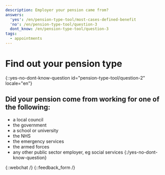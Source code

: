 ```yaml
---
description: Employer your pension came from?
answers:
  'yes': /en/pension-type-tool/most-cases-defined-benefit
  'no': /en/pension-type-tool/question-3
  dont_know: /en/pension-type-tool/question-3
tags:
  - appointments
---
```


# Find out your pension type

{::yes-no-dont-know-question id="pension-type-tool/question-2" locale="en"}
## Did your pension come from working for one of the following:

* a local council
* the government
* a school or university
* the NHS
* the emergency services
* the armed forces
* any other public sector employer, eg social services
{:/yes-no-dont-know-question}

{::webchat /}
{::feedback_form /}
